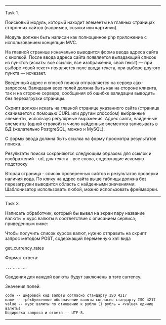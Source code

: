 ----------------------------------------------------------------
Task 1.

Поисковый модуль, который находит элементы на главных страницах сторонних сайтов (например, ссылки или картинки).

Модуль должен быть написан как полноценное php приложение с использованием концепции MVC.

На главной странице изначально выводится форма ввода адреса сайта с кнопкой. После ввода адреса сайта появляется выпадающий список из пунктов (искать: все ссылки, все изображения, свой текст) — при выборе «свой текст» появляется поле ввода текста, при выборе другого пункта — исчезает.

Введенный адрес и способ поиска отправляется на сервер ajax-запросом. Валидация всех полей должна быть как на стороне клиента, так и на стороне сервера, сообщения об ошибке валидации выводить без перезагрузки страницы.

Скрипт должен искать на главной странице указанного сайта (страница скачивается с помощью CURL или другим способом) выбранные элементы, используя регулярные выражения. Адрес сайта, найденные элементы (одной строкой) и число найденных элементов записывать в БД (желательно PostgreSQL, можно и MySQL).

С формы ввода должна быть ссылка на форму просмотра результатов поиска.

Результаты поиска сохраняются следующим образом: для ссылок и изображений - url, для текста - все слова, содержащие искомую подстроку

Вторая страница - список проверенных сайтов и результатов проверки наличия кода. По клику на адрес сайта выше таблицы должна без перезагрузки выводится область с найденными значениями. Шаблонизатор использовать любой, можно использовать фреймворки.

----------------------------------------------------------------

Task 3.

Написать обработчик, который бы вывел на экран пару название валюты = курс валюты в соответствие с описанием сервиса, приведенным ниже:

Чтобы получить список курсов валют, нужно отправить на скрипт запрос методом POST, содержащий переменную xml вида

<request>
<action>get_currency_rates</action>
</request>

Формат ответа:

<response>
<currency>
<code>...</code>
<name>...</name>
<value>...</value>
</currency>
...
</response>

Сведения для каждой валюты будут заключены в тэге currency.

Значения полей:

    code -- цифровой код валюты согласно стандарту ISO 4217
    name -- трёхбуквенное обозначение валюты согласно стандарту ISO 4217
    value -- курс валюты по отношению к рублю (1 рубль = <value> единиц валюты)
    Кодировка запроса и ответа -- UTF-8.

----------------------------------------------------------------
